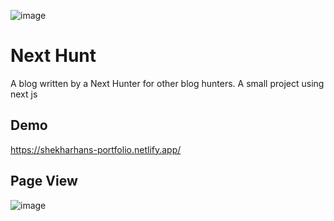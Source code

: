 
![image](https://github.com/ShekharHans/NextHunt/assets/117727599/f0abda18-3b70-4809-bdc4-2de63d03a6c8) 
# Next Hunt

A blog written by a Next Hunter for other blog hunters. A small project using next js


## Demo

https://shekharhans-portfolio.netlify.app/
## Page View

![image](https://github.com/ShekharHans/NextHunt/assets/117727599/f0abda18-3b70-4809-bdc4-2de63d03a6c8)


